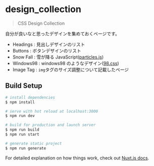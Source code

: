 # design_collection

> CSS Design Collection

自分が良いなと思ったデザインを集めておくページです。

- Headings : 見出しデザインのリスト
- Buttons : ボタンデザインのリスト
- Snow Fall : 雪が降る JavaScript([particles.js])
- Windows98 : windows98 のようなデザイン([98.css])
- Image Tag : `img`タグのサイズ調整について記載したページ

## Build Setup

```bash
# install dependencies
$ npm install

# serve with hot reload at localhost:3000
$ npm run dev

# build for production and launch server
$ npm run build
$ npm run start

# generate static project
$ npm run generate
```

For detailed explanation on how things work, check out [Nuxt.js docs](https://nuxtjs.org).

[particles.js]: https://github.com/VincentGarreau/particles.js/
[98.css]: https://github.com/jdan/98.css
